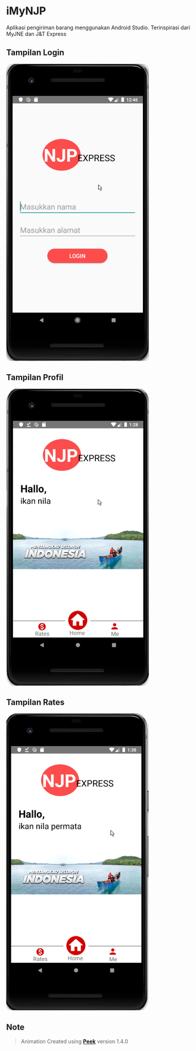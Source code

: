 # iMyNJP
Aplikasi pengiriman barang menggunakan Android Studio. Terinspirasi dari MyJNE dan J&amp;T Express

## Tampilan Login

![screen](https://github.com/sofiull/MyAsset/blob/master/Project/Tampilan%20Home.gif)
## Tampilan Profil

![screen](https://github.com/sofiull/MyAsset/blob/master/Project/Tampilan%20profil.gif)
## Tampilan Rates

![screen](https://github.com/sofiull/MyAsset/blob/master/Project/Tampilan%20Rates.gif)

## Note

>Animation Created using [**Peek**](https://github.com/phw/peek) version 1.4.0
